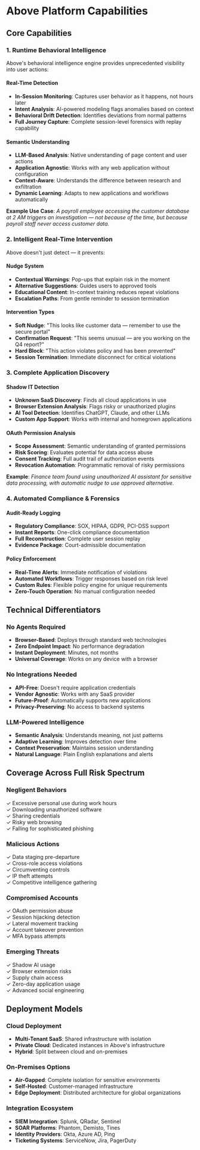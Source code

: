 # Above Platform Capabilities

## Core Capabilities

### 1. Runtime Behavioral Intelligence

Above's behavioral intelligence engine provides unprecedented visibility into user actions:

#### Real-Time Detection
- **In-Session Monitoring**: Captures user behavior as it happens, not hours later
- **Intent Analysis**: AI-powered modeling flags anomalies based on context
- **Behavioral Drift Detection**: Identifies deviations from normal patterns
- **Full Journey Capture**: Complete session-level forensics with replay capability

#### Semantic Understanding
- **LLM-Based Analysis**: Native understanding of page content and user actions
- **Application Agnostic**: Works with any web application without configuration
- **Context-Aware**: Understands the difference between research and exfiltration
- **Dynamic Learning**: Adapts to new applications and workflows automatically

**Example Use Case**: *A payroll employee accessing the customer database at 2 AM triggers an investigation — not because of the time, but because payroll staff never access customer data.*

### 2. Intelligent Real-Time Intervention

Above doesn't just detect — it prevents:

#### Nudge System
- **Contextual Warnings**: Pop-ups that explain risk in the moment
- **Alternative Suggestions**: Guides users to approved tools
- **Educational Content**: In-context training reduces repeat violations
- **Escalation Paths**: From gentle reminder to session termination

#### Intervention Types
- **Soft Nudge**: "This looks like customer data — remember to use the secure portal"
- **Confirmation Request**: "This seems unusual — are you working on the Q4 report?"
- **Hard Block**: "This action violates policy and has been prevented"
- **Session Termination**: Immediate disconnect for critical violations

### 3. Complete Application Discovery

#### Shadow IT Detection
- **Unknown SaaS Discovery**: Finds all cloud applications in use
- **Browser Extension Analysis**: Flags risky or unauthorized plugins
- **AI Tool Detection**: Identifies ChatGPT, Claude, and other LLMs
- **Custom App Support**: Works with internal and homegrown applications

#### OAuth Permission Analysis
- **Scope Assessment**: Semantic understanding of granted permissions
- **Risk Scoring**: Evaluates potential for data access abuse
- **Consent Tracking**: Full audit trail of authorization events
- **Revocation Automation**: Programmatic removal of risky permissions

**Example**: *Finance team found using unauthorized AI assistant for sensitive data processing, with automatic nudge to use approved alternative.*

### 4. Automated Compliance & Forensics

#### Audit-Ready Logging
- **Regulatory Compliance**: SOX, HIPAA, GDPR, PCI-DSS support
- **Instant Reports**: One-click compliance documentation
- **Full Reconstruction**: Complete user session replay
- **Evidence Package**: Court-admissible documentation

#### Policy Enforcement
- **Real-Time Alerts**: Immediate notification of violations
- **Automated Workflows**: Trigger responses based on risk level
- **Custom Rules**: Flexible policy engine for unique requirements
- **Zero-Touch Operation**: No manual configuration needed

## Technical Differentiators

### No Agents Required
- **Browser-Based**: Deploys through standard web technologies
- **Zero Endpoint Impact**: No performance degradation
- **Instant Deployment**: Minutes, not months
- **Universal Coverage**: Works on any device with a browser

### No Integrations Needed
- **API-Free**: Doesn't require application credentials
- **Vendor Agnostic**: Works with any SaaS provider
- **Future-Proof**: Automatically supports new applications
- **Privacy-Preserving**: No access to backend systems

### LLM-Powered Intelligence
- **Semantic Analysis**: Understands meaning, not just patterns
- **Adaptive Learning**: Improves detection over time
- **Context Preservation**: Maintains session understanding
- **Natural Language**: Plain English explanations and alerts

## Coverage Across Full Risk Spectrum

### Negligent Behaviors
✓ Excessive personal use during work hours  
✓ Downloading unauthorized software  
✓ Sharing credentials  
✓ Risky web browsing  
✓ Falling for sophisticated phishing  

### Malicious Actions
✓ Data staging pre-departure  
✓ Cross-role access violations  
✓ Circumventing controls  
✓ IP theft attempts  
✓ Competitive intelligence gathering  

### Compromised Accounts
✓ OAuth permission abuse  
✓ Session hijacking detection  
✓ Lateral movement tracking  
✓ Account takeover prevention  
✓ MFA bypass attempts  

### Emerging Threats
✓ Shadow AI usage  
✓ Browser extension risks  
✓ Supply chain access  
✓ Zero-day application usage  
✓ Advanced social engineering  

## Deployment Models

### Cloud Deployment
- **Multi-Tenant SaaS**: Shared infrastructure with isolation
- **Private Cloud**: Dedicated instances in Above's infrastructure
- **Hybrid**: Split between cloud and on-premises

### On-Premises Options
- **Air-Gapped**: Complete isolation for sensitive environments
- **Self-Hosted**: Customer-managed infrastructure
- **Edge Deployment**: Distributed architecture for global organizations

### Integration Ecosystem
- **SIEM Integration**: Splunk, QRadar, Sentinel
- **SOAR Platforms**: Phantom, Demisto, Tines
- **Identity Providers**: Okta, Azure AD, Ping
- **Ticketing Systems**: ServiceNow, Jira, PagerDuty